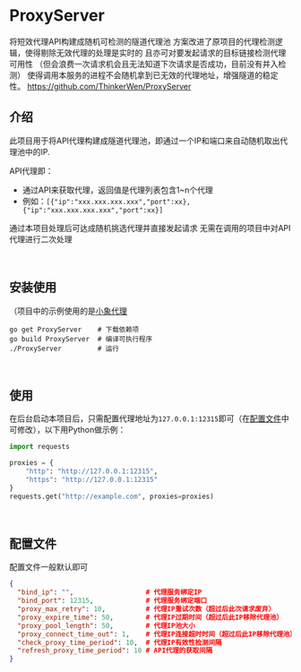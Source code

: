 # ProxyServer

将短效代理API构建成随机可检测的隧道代理池
方案改进了原项目的代理检测逻辑，使得剔除无效代理的处理是实时的
且亦可对要发起请求的目标链接检测代理可用性
（但会浪费一次请求机会且无法知道下次请求是否成功，目前没有并入检测）
使得调用本服务的进程不会随机拿到已无效的代理地址，增强隧道的稳定性。
https://github.com/ThinkerWen/ProxyServer
<br>

## 介绍
此项目用于将API代理构建成隧道代理池，即通过一个IP和端口来自动随机取出代理池中的IP.

API代理即：
* 通过API来获取代理，返回值是代理列表包含1~n个代理
* 例如：`[{"ip":"xxx.xxx.xxx.xxx","port":xx},{"ip":"xxx.xxx.xxx.xxx","port":xx}]`

通过本项目处理后可达成随机挑选代理并直接发起请求
无需在调用的项目中对API代理进行二次处理

<br>

## 安装使用
（项目中的示例使用的是[小象代理](https://www.xiaoxiangdaili.com/)
<br>
```
go get ProxyServer    # 下载依赖项
go build ProxyServer  # 编译可执行程序
./ProxyServer         # 运行
```
<br>

## 使用
在后台启动本项目后，只需配置代理地址为`127.0.0.1:12315`即可（在[配置文件](#配置文件)中可修改），以下用Python做示例：
```python
import requests

proxies = {
    "http": "http://127.0.0.1:12315",
    "https": "http://127.0.0.1:12315"
}
requests.get("http://example.com", proxies=proxies)
```

<br>

## 配置文件
配置文件一般默认即可
```json
{
  "bind_ip": "",                  # 代理服务绑定IP
  "bind_port": 12315,             # 代理服务绑定端口
  "proxy_max_retry": 10,          # 代理IP重试次数（超过后此次请求废弃）
  "proxy_expire_time": 50,        # 代理IP过期时间（超过后此IP移除代理池）
  "proxy_pool_length": 50,        # 代理IP池大小
  "proxy_connect_time_out": 1,    # 代理IP连接超时时间（超过后此IP移除代理池）
  "check_proxy_time_period": 10,  # 代理IP有效性检测间隔
  "refresh_proxy_time_period": 10 # API代理的获取间隔
}
```